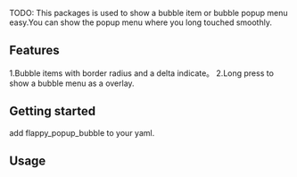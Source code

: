 TODO: This packages is used to show a bubble item or bubble popup menu easy.You can show the popup menu where you long touched smoothly.

## Features

1.Bubble items with border radius and a delta indicate。
2.Long press to show a bubble menu as a overlay.

## Getting started

add flappy_popup_bubble to your yaml.

## Usage



